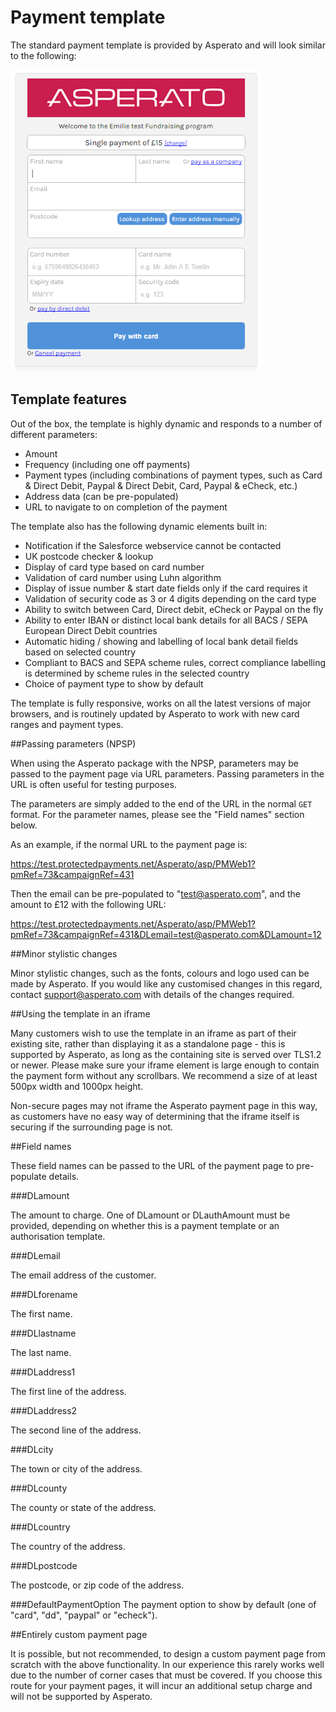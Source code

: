 # Payment template

The standard payment template is provided by Asperato and will look similar to the following:

![Asperato standard payment template](unmodified_template.png "Asperato standard template")

## Template features

Out of the box, the template is highly dynamic and responds to a number of different parameters:

 - Amount
 - Frequency (including one off payments)
 - Payment types (including combinations of payment types, such as Card & Direct Debit, Paypal & Direct Debit, Card, Paypal & eCheck, etc.)
 - Address data (can be pre-populated)
 - URL to navigate to on completion of the payment
 
The template also has the following dynamic elements built in:
 
  - Notification if the Salesforce webservice cannot be contacted
  - UK postcode checker & lookup
  - Display of card type based on card number
  - Validation of card number using Luhn algorithm
  - Display of issue number & start date fields only if the card requires it
  - Validation of security code as 3 or 4 digits depending on the card type
  - Ability to switch between Card, Direct debit, eCheck or Paypal on the fly
  - Ability to enter IBAN or distinct local bank details for all BACS / SEPA European Direct Debit countries
  - Automatic hiding / showing and labelling of local bank detail fields based on selected country
  - Compliant to BACS and SEPA scheme rules, correct compliance labelling is determined by scheme rules in the selected country
  - Choice of payment type to show by default
  
The template is fully responsive, works on all the latest versions of major browsers, and is routinely updated by Asperato to work with new card ranges and payment types.

##Passing parameters (NPSP)

When using the Asperato package with the NPSP, parameters may be passed to the payment page via URL parameters. Passing parameters in the URL is often useful for testing purposes.

The parameters are simply added to the end of the URL in the normal `GET` format. For the parameter names, please see the "Field names" section below.

As an example, if the normal URL to the payment page is:

https://test.protectedpayments.net/Asperato/asp/PMWeb1?pmRef=73&campaignRef=431

Then the email can be pre-populated to "test@asperato.com", and the amount to £12 with the following URL:

https://test.protectedpayments.net/Asperato/asp/PMWeb1?pmRef=73&campaignRef=431&DLemail=test@asperato.com&DLamount=12

##Minor stylistic changes

Minor stylistic changes, such as the fonts, colours and logo used can be made by Asperato. If you would like any customised changes in this regard, contact support@asperato.com with details of the changes required.

##Using the template in an iframe

Many customers wish to use the template in an iframe as part of their existing site, rather than displaying it as a standalone page - this is supported by Asperato, as long as the containing site is served over TLS1.2 or newer. Please make sure your iframe element is large enough to contain the payment form without any scrollbars. We recommend a size of at least 500px width and 1000px height.

Non-secure pages may not iframe the Asperato payment page in this way, as customers have no easy way of determining that the iframe itself is securing if the surrounding page is not.

##Field names

These field names can be passed to the URL of the payment page to pre-populate details.

###DLamount

The amount to charge. One of DLamount or DLauthAmount must be provided, depending on whether this is a payment template or an authorisation template.

###DLemail

The email address of the customer.

###DLforename

The first name.

###DLlastname

The last name.

###DLaddress1

The first line of the address.

###DLaddress2

The second line of the address.

###DLcity

The town or city of the address.

###DLcounty

The county or state of the address.

###DLcountry

The country of the address.

###DLpostcode

The postcode, or zip code of the address.

###DefaultPaymentOption
The payment option to show by default (one of "card", "dd", "paypal" or "echeck").

##Entirely custom payment page

It is possible, but not recommended, to design a custom payment page from scratch with the above functionality. In our experience this rarely works well due to the number of corner cases that must be covered. If you choose this route for your payment pages, it will incur an additional setup charge and will not be supported by Asperato.
